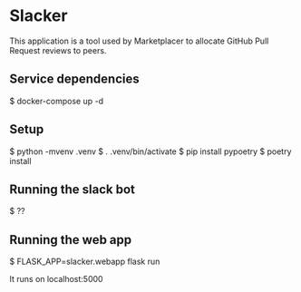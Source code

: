 Slacker
=======

This application is a tool used by Marketplacer to allocate GitHub
Pull Request reviews to peers.


Service dependencies
--------------------

$ docker-compose up -d

Setup
-----

$ python -mvenv .venv
$ . .venv/bin/activate
$ pip install pypoetry
$ poetry install

Running the slack bot
---------------------

$ ??

Running the web app
-------------------

$ FLASK_APP=slacker.webapp flask run

It runs on localhost:5000
